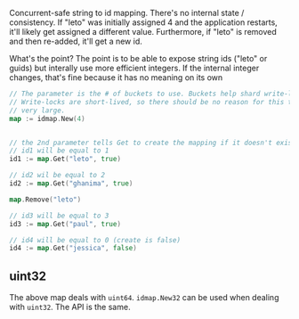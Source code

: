 Concurrent-safe string to id mapping. There's no internal state / consistency. If "leto" was  initially assigned 4 and the application restarts, it'll likely get assigned a different value. Furthermore, if "leto" is removed and then re-added, it'll get a new id.

What's the point? The point is to be able to expose string ids ("leto" or guids) but interally use more efficient integers. If the internal integer changes, that's fine because it has no meaning on its own

```go
// The parameter is the # of buckets to use. Buckets help shard write-locks.
// Write-locks are short-lived, so there should be no reason for this to be
// very large.
map := idmap.New(4)


// the 2nd parameter tells Get to create the mapping if it doesn't exist
// id1 will be equal to 1
id1 := map.Get("leto", true)

// id2 wil be equal to 2
id2 := map.Get("ghanima", true)

map.Remove("leto")

// id3 will be equal to 3
id3 := map.Get("paul", true)

// id4 will be equal to 0 (create is false)
id4 := map.Get("jessica", false)
```

## uint32
The above map deals with `uint64`. `idmap.New32` can be used when dealing with `uint32`. The API is the same.
